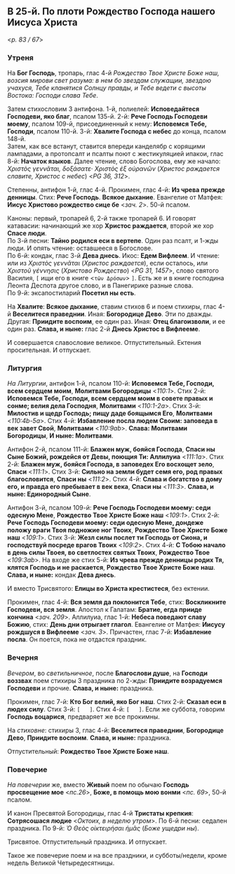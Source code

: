 ## В 25-й. По плоти Рождество Господа нашего Иисуса Христа

<*p. 83 / 67*>
 
### Утреня

На **Бог Господь**, тропарь, глас 4-й *Рождество Твое Христе Боже наш, возсия мирови свет разума: 
в нем бо звездам служащии, звездою учахуся, Тебе кланятися Солнцу правды, и Тебе ведети с высоты 
Востока: Господи слава Тебе*. 

Затем стихословим 3 антифона. 
1-й, полиелей: **Исповедайтеся Господеви, яко благ**, псалом 135-й. 
2-й: **Рече Господь Господеви моему**, псалом 109-й, присоединенный к нему: **Исповемся Тебе, Господи**, 
псалом 110-й. 
3-й: **Хвалите Господа с небес** до конца, псалом 148-й.   
Затем, как все встанут, ставится впереди канделябр с корящими лампадами, а протопсалт и псалты поют 
с жестикуляцией ипакои, глас 8-й: **Начаток языков**. Далее чтение, слово Богослова, ему же начало: 
*Χριστὸς γεννᾶται, δοξάσατε· Χριστὸς ἐξ οὐρανῶν* (*Христос раждается славите, Христос с небес*) <*PG 36, 312*>.

Степенны, антифон 1-й, глас 4-й. Прокимен, глас 4-й: **Из чрева прежде денницы**. Стих: **Рече Господь**. 
**Всякое дыхание**. Евангелие от Матфея: **Иисус Христово рождество сице бе** <*зач. 2*>. 50-й псалом.   

Каноны: первый, тропарей 6, 2-й также тропарей 6. И говорят катавасии: начинающий же хор 
**Христос раждается**, второй же хор **Спасе люди**.   
По 3-й песни: **Тайно родился еси в вертепе**. Один раз псалт, и 1-жды люди. И опять чтение: 
оставшееся в Богослове.  
По 6-й: кондак, глас 3-й **Дева днесь**. Икос: **Едем Вифлеем**. И чтение: или из *Χριστὸς γεννᾶται* 
(*Христос раждается*), если осталось, или *Χριστοῦ γέννησις* (*Христово Рождество*) <*PG 31, 1457*>, 
слово святого Василия, `[` ищи его в книге <`τῶν Δρόσων`> `]`. Есть же и в книге господина Леонта 
Деспота другое слово, и в Панегирике разные слова.     
По 9-й: эксапостиларий **Посетил ны есть**. 

На **Хвалите**: **Всякое дыхание**, ставим стихов 6 и поем стихиры, глас 4-й **Веселитеся праведнии**. 
Иная: **Богородице Дево**. Эти по дважды. Другая: **Приидите воспоим**, ее один раз. 
Иная: **Отец благоизволи**, и ее один раз. **Слава, и ныне:** глас 2-й **Днесь Христос в Вифлееме**.  

И совершается славословие великое. Отпустительный. Ектения просительная. И отпускает. 

### Литургия

*На Литургии*, антифон 1-й, псалом 110-й: **Исповемся Тебе, Господи, всем сердцем моим**, **Молитвами 
Богородицы** <*110:1*>. 
Стих 2-й: **Исповемся Тебе, Господи, всем сердцем моим в совете правых и сонме; велия дела Господня**, 
**Молитвами** <*110:1-2a*>. 
Стих 3-й: **Милостив и щедр Господь; пищу даде боящымся Его**, **Молитвами** <*110:4b-5a*>. 
Стих 4-й: **Избавление посла людем Своим: заповеда в век завет Свой**, **Молитвами** <*110:9ab*>. 
**Слава: Молитвами Богородицы**, **И ныне: Молитвами**. 

Антифон 2-й, псалом 111-й: **Блажен муж, бояйся Господа**, **Спаси ны Сыне Божий, рождейся от Девы, 
поющия Ти: Аллилуиа** <*111:1a*>. 
Стих 2-й: **Блажен муж, бояйся Господа, в заповедех Его восхощет зело**, **Спаси** <*111:1*>. 
Стих 3-й: **Сильно на земли будет семя eго, род правых благословится**, **Спаси ны** <*111:2*>. 
Стих 4-й: **Слава и богатство в дому eго, и правда eго пребывает в век века**, **Спаси ны** <*111:3*>. 
**Слава, и ныне: Единородный Сыне**. 

Антифон 3-й, псалом 109-й: **Рече Господь Господеви моему: седи одесную Мене**, **Рождество Твое 
Христе Боже наш** <*109:1*>. 
Стих 2-й: **Рече Господь Господеви моему: седи одесную Мене, дондеже положу враги Твоя подножие ног Твоих**, 
**Рождество Твое Христе Боже наш** <*109:1*>. 
Стих 3-й: **Жезл силы послет ти Господь от Сиона, и господствуй посреде врагов Твоих** <*109:2*>. 
Стих 4-й: **С Тобою начало в день силы Твоея, во светлостех святых Твоих**, **Рождество Твое** <*109:3ab*>. 
На входе же стих 5-й: **Из чрева прежде денницы родих Тя, клятся Господь и не раскается**, 
**Рождество Твое Христе Боже наш**. **Слава, и ныне:** кондак **Дева днесь**. 

И вместо Трисвятого: **Елицы во Христа крестистеся**, без ектении. 

Прокимен, глас 4-й: **Вся земля да поклонится Тебе**, стих: **Воскликните Господеви, вся земля**. 
Апостол к Галатам: **Братие, егда прииде кончина** <*зач. 209*>. 
Аллилуиа, глас 1-й: **Небеса поведают славу Божию**, стих: **День дни отрыгает глагол**. 
Евангелие от Матфея: **Иисусу рождшуся в Вифлееме** <*зач. 3*>. 
Причастен, глас 7-й: **Избавление посла**. Он поется, пока не отдастся праздник. 

### Вечерня

*Вечером*, во *светильничное*, после **Благослови душе**, на **Господи воззвах** поем стихиры 3 
праздника по 2-жды: **Приидите возрадуемся Господеви** и прочие. **Слава, и ныне:** праздника. 

Прокимен, глас 7-й: **Кто Бог велий, яко Бог наш**. Стих 2-й: **Сказал еси в людех силу**. 
Стих 3-й: `[   ]`. Стих 4-й: `[   ]`. 
Если же суббота, говорим **Господь воцарися**, предваряет же все прокимны. 

На *стиховне*: стихиры 3, глас 4-й:  **Веселитеся праведнии**, **Богородице Дево**, **Приидите воспоим**. 
**Слава, и ныне:** праздника. 

Отпустительный: **Рождество Твое Христе Боже наш**. 

### Повечерие

*На повечерии* же, вместо **Живый** поем по обычаю **Господь просвещение мое** <*пс.26*>, 
**Боже, в помощь мою вонми** <*пс. 69*>, 50-й псалом. 

И канон Пресвятой Богородицы, глас 4-й **Тристаты крепкия**: **Сотрясошася людие** <*Октоих, в неделю утром*>. 
По 6-й песни: седален праздника. 
По 9-й: *Ὁ Θεὸς οἰκτειρήσαι ἡμᾶς* (*Боже ущедри ны*). 

Трисвятое. Отпустительный праздника. И отпускает. 

Такое же повечерие поем и на все праздники, и субботы/недели, кроме недель Великой Четыредесятницы. 
